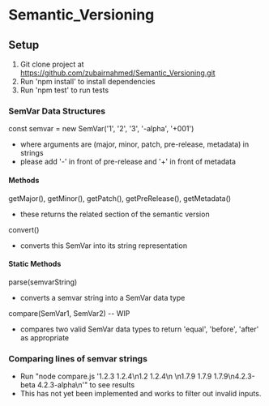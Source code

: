 # Semantic_Versioning

## Setup

1) Git clone project at https://github.com/zubairnahmed/Semantic_Versioning.git
2) Run 'npm install' to install dependencies
3) Run 'npm test' to run tests

### SemVar Data Structures

const semvar = new SemVar('1', '2', '3', '-alpha', '+001')
- where arguments are (major, minor, patch, pre-release, metadata) in strings
- please add '-' in front of pre-release and '+' in front of metadata

#### Methods

getMajor(), getMinor(), getPatch(), getPreRelease(), getMetadata()
- these returns the related section of the semantic version

convert()
- converts this SemVar into its string representation

#### Static Methods

parse(semvarString)
- converts a semvar string into a SemVar data type

compare(SemVar1, SemVar2) -- WIP
- compares two valid SemVar data types to return 'equal', 'before', 'after' as appropriate

### Comparing lines of semvar strings

- Run "node compare.js '1.2.3 1.2.4\n1.2 1.2.4\n      \n1.7.9 1.7.9 1.7.9\n4.2.3-beta      4.2.3-alpha\n'" to see results
- This has not yet been implemented and works to filter out invalid inputs.
